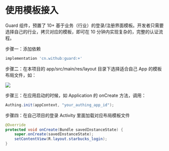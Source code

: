 # 使用模板接入

Guard 组件，预置了 10+ 基于业务（行业）的登录/注册界面模板。开发者只需要选择自己的行业，拷贝对应的模板，即可在 10 分钟内实现复杂的，完整的认证流程。

步骤一：添加依赖

``` gradle
implementation 'cn.withub:guard:+'
```

步骤二：在本项目的 app/src/main/res/layout 目录下选择适合自己 App 的模板布局文件，如：

![](./images/templates.png)

步骤三：在应用启动的时候，如 Application 的 onCreate 方法，调用：

```java
Authing.init(appContext, "your_authing_app_id");
```

步骤四：在自己项目的登录 Activity 里面加载对应布局模板文件

```java
@Override
protected void onCreate(Bundle savedInstanceState) {
    super.onCreate(savedInstanceState);
    setContentView(R.layout.starbucks_login);
}
```

<br>